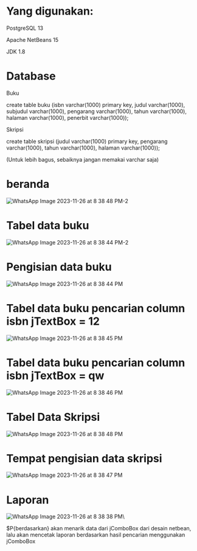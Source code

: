 # Yang digunakan: 
PostgreSQL 13

Apache NetBeans 15

JDK 1.8

# Database
Buku

create table buku (isbn varchar(1000) primary key, judul varchar(1000), subjudul varchar(1000), 
 pengarang varchar(1000), tahun varchar(1000), halaman varchar(1000), penerbit varchar(1000));

 Skripsi
 
 create table skripsi (judul varchar(1000) primary key, pengarang varchar(1000), 
 tahun varchar(1000), halaman varchar(1000));

 (Untuk lebih bagus, sebaiknya jangan memakai varchar saja)

# beranda

![WhatsApp Image 2023-11-26 at 8 38 48 PM-2](https://github.com/Varatlan/Progress-pak-anang-4/assets/148843870/f3926141-4059-4498-8131-c23c94e4f5e1)
 
# Tabel data buku
 
![WhatsApp Image 2023-11-26 at 8 38 44 PM-2](https://github.com/Varatlan/Progress-pak-anang-4/assets/148843870/b0906121-f0cd-4b0a-a930-01bdc3db82ad)

# Pengisian data buku

![WhatsApp Image 2023-11-26 at 8 38 44 PM](https://github.com/Varatlan/Progress-pak-anang-4/assets/148843870/362dc7a4-5ee8-4bcc-a65a-5844771146d9)
 
# Tabel data buku pencarian column isbn jTextBox = 12

![WhatsApp Image 2023-11-26 at 8 38 45 PM](https://github.com/Varatlan/Progress-pak-anang-4/assets/148843870/c7d44331-e696-4131-8bf7-582aec92678c)
 
# Tabel data buku pencarian column isbn jTextBox = qw

![WhatsApp Image 2023-11-26 at 8 38 46 PM](https://github.com/Varatlan/Progress-pak-anang-4/assets/148843870/0c9bcf82-ac3c-473a-b653-813912ad2291)
 
# Tabel Data Skripsi

![WhatsApp Image 2023-11-26 at 8 38 48 PM](https://github.com/Varatlan/Progress-pak-anang-4/assets/148843870/7c4f55ac-d2b9-4d2c-aa7a-5fa12e98ddb0)
 
# Tempat pengisian data skripsi

![WhatsApp Image 2023-11-26 at 8 38 47 PM](https://github.com/Varatlan/Progress-pak-anang-4/assets/148843870/27e821bf-ff0e-4996-a142-11385eb46d1f)
 
# Laporan

![WhatsApp Image 2023-11-26 at 8 38 38 PM](https://github.com/Varatlan/Progress-pak-anang-4/assets/148843870/bf366595-fa9a-40f5-a807-49976451a4ee)\

$P{berdasarkan} akan menarik data dari jComboBox dari desain netbean, lalu akan mencetak laporan berdasarkan hasil pencarian menggunakan jComboBox



